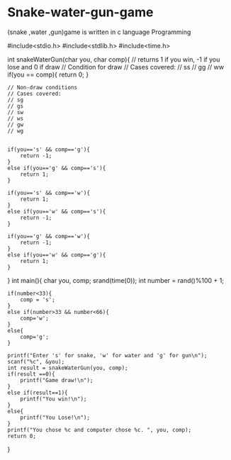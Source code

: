 # Snake-water-gun-game
(snake ,water ,gun)game is written in c language Programming



#include<stdio.h>
#include<stdlib.h>
#include<time.h>

int snakeWaterGun(char you, char comp){
    // returns 1 if you win, -1 if you lose and 0 if draw
    // Condition for draw
    // Cases covered:
    // ss
    // gg
    // ww
    if(you == comp){
        return 0;
    }

    // Non-draw conditions
    // Cases covered:
    // sg
    // gs
    // sw 
    // ws
    // gw
    // wg
    

    if(you=='s' && comp=='g'){
        return -1;
    }
    else if(you=='g' && comp=='s'){
        return 1;
    }

    if(you=='s' && comp=='w'){
        return 1;
    }
    else if(you=='w' && comp=='s'){
        return -1;
    }

    if(you=='g' && comp=='w'){
        return -1;
    }
    else if(you=='w' && comp=='g'){
        return 1;
    }

}
int main(){
    char you, comp;
    srand(time(0));
    int number = rand()%100 + 1;

    if(number<33){
        comp = 's';
    }
    else if(number>33 && number<66){
        comp='w';
    }
    else{
        comp='g';
    }
    
    printf("Enter 's' for snake, 'w' for water and 'g' for gun\n");
    scanf("%c", &you);
    int result = snakeWaterGun(you, comp);
    if(result ==0){
        printf("Game draw!\n");
    }
    else if(result==1){
        printf("You win!\n");
    }
    else{
        printf("You Lose!\n");
    }
    printf("You chose %c and computer chose %c. ", you, comp);
    return 0;
}
